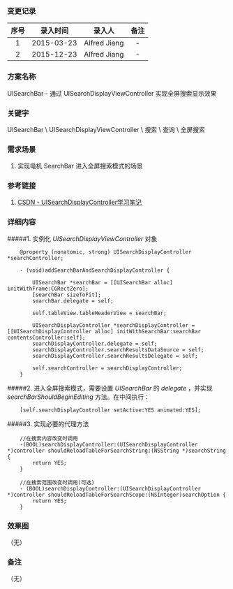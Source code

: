 ### 变更记录

| 序号 | 录入时间 | 录入人 | 备注 |
|:--------:|:--------:|:--------:|:--------:|
| 1 | 2015-03-23 | Alfred Jiang | - |
| 2 | 2015-12-23 | Alfred Jiang | - |

### 方案名称

UISearchBar - 通过 UISearchDisplayViewController 实现全屏搜索显示效果

### 关键字

UISearchBar \ UISearchDisplayViewController \ 搜索 \ 查询 \ 全屏搜索

### 需求场景

1. 实现电机 SearchBar 进入全屏搜索模式的场景

### 参考链接

1. [CSDN - UISearchDisplayController学习笔记](http://blog.csdn.net/zhaoxy_thu/article/details/14214591)

### 详细内容

#####1. 实例化 *UISearchDisplayViewController* 对象
```
    @property (nonatomic, strong) UISearchDisplayController *searchController;

    - (void)addSearchBarAndSearchDisplayController {

        UISearchBar *searchBar = [[UISearchBar alloc] initWithFrame:CGRectZero];
        [searchBar sizeToFit];
        searchBar.delegate = self;

        self.tableView.tableHeaderView = searchBar;

        UISearchDisplayController *searchDisplayController = [[UISearchDisplayController alloc] initWithSearchBar:searchBar contentsController:self];
        searchDisplayController.delegate = self;
        searchDisplayController.searchResultsDataSource = self;
        searchDisplayController.searchResultsDelegate = self;

        self.searchController = searchDisplayController;
    }
```

#####2. 进入全屏搜索模式，需要设置 *UISearchBar* 的 *delegate* ，并实现 *searchBarShouldBeginEditing* 方法。在中间执行：
```
    [self.searchDisplayController setActive:YES animated:YES];
```

#####3. 实现必要的代理方法
```
    //在搜索内容改变时调用
    -(BOOL)searchDisplayController:(UISearchDisplayController *)controller shouldReloadTableForSearchString:(NSString *)searchString {
        return YES;
    }

    //在搜索范围改变时调用(可选)
    - (BOOL)searchDisplayController:(UISearchDisplayController *)controller shouldReloadTableForSearchScope:(NSInteger)searchOption {
        return YES;
    }
```

### 效果图
（无）

### 备注
（无）